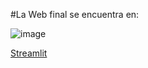 #La Web final se encuentra en:

![image](https://github.com/user-attachments/assets/78115a9d-9946-4176-9129-12ff44421d8b)

[Streamlit](https://condenado7-hojas-app-4kvb99.streamlit.app/)
